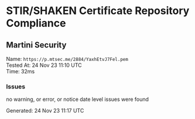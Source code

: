 # STIR/SHAKEN Certificate Repository Compliance

## Martini Security

Name: `https://p.mtsec.me/2884/YaxhEtvJ7Fel.pem`\
Tested At: 24 Nov 23 11:10 UTC\
Time: 32ms

### Issues

no warning, or error, or notice date level issues were found

Generated: 24 Nov 23 11:17 UTC